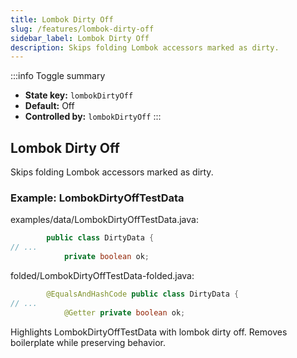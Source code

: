 ```yaml
---
title: Lombok Dirty Off
slug: /features/lombok-dirty-off
sidebar_label: Lombok Dirty Off
description: Skips folding Lombok accessors marked as dirty.
---
```


:::info Toggle summary
- **State key:** `lombokDirtyOff`
- **Default:** Off
- **Controlled by:** `lombokDirtyOff`
:::

## Lombok Dirty Off
Skips folding Lombok accessors marked as dirty.

### Example: LombokDirtyOffTestData

examples/data/LombokDirtyOffTestData.java:
```java
        public class DirtyData {
// ...
            private boolean ok;
```

folded/LombokDirtyOffTestData-folded.java:
```java
        @EqualsAndHashCode public class DirtyData {
// ...
            @Getter private boolean ok;
```

Highlights LombokDirtyOffTestData with lombok dirty off.
Removes boilerplate while preserving behavior.
